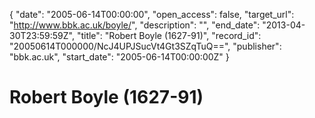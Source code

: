 {
  "date": "2005-06-14T00:00:00", 
  "open_access": false, 
  "target_url": "http://www.bbk.ac.uk/boyle/", 
  "description": "", 
  "end_date": "2013-04-30T23:59:59Z", 
  "title": "Robert Boyle (1627-91)", 
  "record_id": "20050614T000000/NcJ4UPJSucVt4Gt3SZqTuQ==", 
  "publisher": "bbk.ac.uk", 
  "start_date": "2005-06-14T00:00:00Z"
}

# Robert Boyle (1627-91)

